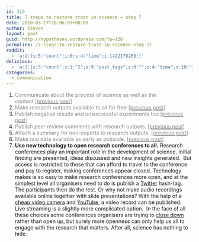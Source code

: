 ```yaml
---
id: 315
title: 7 steps to restore trust in science – step 7
date: 2010-03-17T16:06:07+00:00
author: Steven
layout: post
guid: http://hypotheses.wordpress.com/?p=128
permalink: /7-steps-to-restore-trust-in-science-step-7/
reddit:
  - 'a:2:{s:5:"count";i:0;s:4:"time";i:1422178269;}'
delicious:
  - 'a:3:{s:5:"count";s:1:"2";s:9:"post_tags";s:0:"";s:4:"time";s:10:"1298644355";}'
categories:
  - communication
---
```

  1. <span style="color:#888888;">Communicate about the process of science as well as the content [</span>[<span style="color:#888888;">previous post</span>](http://hypotheses.wordpress.com/2010/02/16/7-steps-to-restore-trust-in-science-step-1/)<span style="color:#888888;">]</span>
  2. <span style="color:#888888;">Make research outputs available to all for free [</span>[<span style="color:#888888;">previous post</span>](http://hypotheses.wordpress.com/2010/02/18/7-steps-to-restore-trust-in-science-%e2%80%93-step-2/)<span style="color:#888888;">]</span>
  3. <span style="color:#888888;">Publish negative results and unsuccessful experiments too [</span>[<span style="color:#888888;">previous post</span>](http://hypotheses.wordpress.com/2010/02/22/7-steps-to-restore-trust-in-science-%e2%80%93-step-3/)<span style="color:#888888;">]</span>
  4. <span style="color:#888888;">Publish peer review comments with research outputs. [</span>[<span style="color:#888888;">previous post</span>](http://hypotheses.wordpress.com/2010/03/10/7-steps-to-restore-trust-in-science-%e2%80%93-step-4/)<span style="color:#888888;">]</span>
  5. <span style="color:#888888;">Attach a summary for non-experts to research outputs. [</span>[<span style="color:#888888;">previous post</span>](http://hypotheses.wordpress.com/2010/03/12/7-steps-to-restore-trust-in-science-%e2%80%93-step-5/)<span style="color:#888888;">]</span>
  6. <span style="color:#888888;">Make raw data available as early as possible. [</span>[<span style="color:#888888;">previous post</span>](http://hypotheses.wordpress.com/2010/03/15/7-steps-to-restore-trust-in-science-%e2%80%93-step-6/)<span style="color:#888888;">]</span>
  7. **Use new technology to open research conferences to all.** Research conferences play an important role in the development of science. Initial finding are presented, ideas discussed and new insights generated.  But access is restricted to those that can afford to travel to the conference and pay to register, making conferences appear closed. Technology makes is so easy to make research conferences more open, and at the simplest level all organisers need to do is publish a <a href="http://twitter.com/" target="_blank">Twitter</a> hash-tag. The participants then do the rest. Or why not make audio recordings available online together with slide presentations? With the help of a <a href="http://www.amazon.co.uk/Flip-Video-Camcorder-Generation-Memory/dp/B0029U298U/ref=sr_1_1/277-5647932-6796341?ie=UTF8&s=electronics&qid=1268590676&sr=8-1" target="_blank">cheap video camera</a> and <a href="http://www.youtube.com/" target="_blank">YouTube</a>, a video record can be published. Live streaming is a slightly more complicated option.  In the face of all these choices some conferences organisers are trying to [close down](http://hypotheses.wordpress.com/2009/07/02/new-media-and-science-journalism/) rather than open up, but surely more openness can only help us all to engage with the research that matters. After all, science has nothing to hide.
